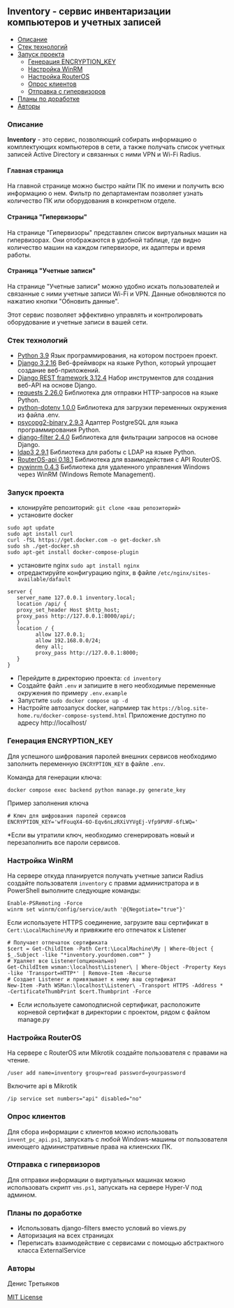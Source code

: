 ## Inventory - сервис инвентаризации компьютеров и учетных записей

- [Описание](#desc)
- [Стек технологий](#stack)
- [Запуск проекта](#start)
  - [Генерация ENCRYPTION_KEY](#prep-encryption-key)
  - [Настройка WinRM](#winrm)
  - [Настройка RouterOS](#router-os)
  - [Опрос клиентов](#win-computers)
  - [Отправка с гипервизоров](#vms)
- [Планы по доработке](#development-plans)
- [Авторы](#team)


### Описание <a id="desc"></a>

**Inventory** - это сервис, позволяющий собирать информацию о комплектующих компьютеров в сети, а также получать список учетных записей Active Directory и связанных с ними VPN и Wi-Fi Radius.

#### Главная страница
На главной странице можно быстро найти ПК по имени и получить всю информацию о нем. Фильтр по департаментам позволяет узнать количество ПК или оборудования в конкретном отделе.

#### Страница "Гипервизоры"
На странице "Гипервизоры" представлен список виртуальных машин на гипервизорах. Они отображаются в удобной таблице, где видно количество машин на каждом гипервизоре, их адаптеры и время работы.

#### Страница "Учетные записи"
На странице "Учетные записи" можно удобно искать пользователей и связанные с ними учетные записи Wi-Fi и VPN. Данные обновляются по нажатию кнопки "Обновить данные".

Этот сервис позволяет эффективно управлять и контролировать оборудование и учетные записи в вашей сети.

### Стек технологий <a id="stack"></a>
 - [Python 3.9](https://github.com/python/cpython/tree/3.9) Язык программирования, на котором построен проект.
 - [Django 3.2.16](https://www.djangoproject.com/) Веб-фреймворк на языке Python, который упрощает создание веб-приложений.
 - [Django REST framework 3.12.4](https://www.django-rest-framework.org/) Набор инструментов для создания веб-API на основе Django.
 - [requests 2.26.0](https://pypi.org/project/requests/) Библиотека для отправки HTTP-запросов на языке Python.
 - [python-dotenv 1.0.0](https://pypi.org/project/python-dotenv/) Библиотека для загрузки переменных окружения из файла .env.
 - [psycopg2-binary 2.9.3](https://www.psycopg.org/) Адаптер PostgreSQL для языка программирования Python.
 - [django-filter 2.4.0](https://django-filter.readthedocs.io/en/stable/) Библиотека для фильтрации запросов на основе Django.
 - [ldap3 2.9.1](https://ldap3.readthedocs.io/) Библиотека для работы с LDAP на языке Python.
 - [RouterOS-api 0.18.1](https://github.com/socialwifi/RouterOS-api) Библиотека для взаимодействия с API RouterOS.
 - [pywinrm 0.4.3](https://github.com/diyan/pywinrm) Библиотека для удаленного управления Windows через WinRM (Windows Remote Management).

### Запуск проекта <a id="start"></a>
- клонируйте репозиторий: `git clone <ваш репозиторий>`
- установите docker
```
sudo apt update
sudo apt install curl
curl -fSL https://get.docker.com -o get-docker.sh
sudo sh ./get-docker.sh
sudo apt-get install docker-compose-plugin
```
- установите nginx `sudo apt install nginx`
- отредактируйте конфигурацию nginx, в файле `/etc/nginx/sites-available/dafault`
```
server {
   server_name 127.0.0.1 inventory.local;
   location /api/ {
   proxy_set_header Host $http_host;
   proxy_pass http://127.0.0.1:8000/api/;
   }
   location / {
         allow 127.0.0.1;
         allow 192.168.0.0/24;
         deny all;
         proxy_pass http://127.0.0.1:8000;
   }
}

```
- Перейдите в директорию проекта: `cd inventory`
- Создайте файл `.env` и запишите в него необходимые переменные окружения по примеру `.env.example`
- Запустите `sudo docker compose up -d`
- Настройте автозапуск docker, напрмиер так `https://blog.site-home.ru/docker-compose-systemd.html`
Приложение доступно по адресу http://localhost/

### Генерация ENCRYPTION_KEY <a id="prep-encryption-key"></a>
Для успешного шифрования паролей внешних сервисов необходимо заполнить переменную `ENCRYPTION_KEY` в файле `.env`.

Команда для генерации ключа:
```
docker compose exec backend python manage.py generate_key
```
Пример заполнения ключа
```
# Ключ для шифрования паролей сервисов
ENCRYPTION_KEY='wfFouqX4-6O-Eqv6nLzRXiVYVgEj-Vfp9PVRF-6fLWQ='
```
*Если вы утратили ключ, необходимо сгенерировать новый и перезаполнить все пароли сервисов.

### Настройка WinRM <a id="winrm"></a>
На сервере откуда планируется получать учетные записи Radius создайте пользователя `inventory` с правми администратора и в PowerShell выполните следующие команды:
```
Enable-PSRemoting -Force
winrm set winrm/config/service/auth '@{Negotiate="true"}'
```
Если используете HTTPS соединение, загрузите ваш сертификат в `Cert:\LocalMachine\My` и привяжите его отпечаток к Listener
```
# Получает отпечаток сертификата
$cert = Get-ChildItem -Path Cert:\LocalMachine\My | Where-Object { $_.Subject -like "*inventory.yourdomen.com*" }
# Удаляет все Listener(опционально)
Get-ChildItem wsman:\localhost\Listener\ | Where-Object -Property Keys -like 'Transport=HTTP*' | Remove-Item -Recurse
# Создает Listener и привязывает к нему ваш сертификат
New-Item -Path WSMan:\localhost\Listener\ -Transport HTTPS -Address * -CertificateThumbPrint $cert.Thumbprint -Force
```
* Если используете самоподписной сертификат, расположите корневой сертифкат в директории с проектом, рядом с файлом manage.py


### Настройка RouterOS <a id="router-os"></a>
На сервере с RouterOS или Mikrotik создайте пользователя с правами на чтение.
```
/user add name=inventory group=read password=yourpassword
```
Включите api в Mikrotik
```
/ip service set numbers="api" disabled="no"
```

### Опрос клиентов <a id="win-computers"></a>
Для сбора информации с клиентов можно использовать `invent_pc_api.ps1`, запускать с любой Windows-машины от пользователя имеющего административные права на клиенских ПК.

### Отправка с гипервизоров <a id="vms"></a>
Для отправки информации о виртуальных машинах можно использовать скрипт `vms.ps1`, запускать на сервере Hyper-V под админом.

### Планы по доработке <a id="development-plans"></a>
- Использовать django-filters вместо условий во views.py
- Авторизация на всех страницах
- Переписать взаимодействие с сервисами с помощью абстрактного класса ExternalService

### Авторы <a id="team"></a>
Денис Третьяков

[MIT License](https://opensource.org/licenses/MIT)
